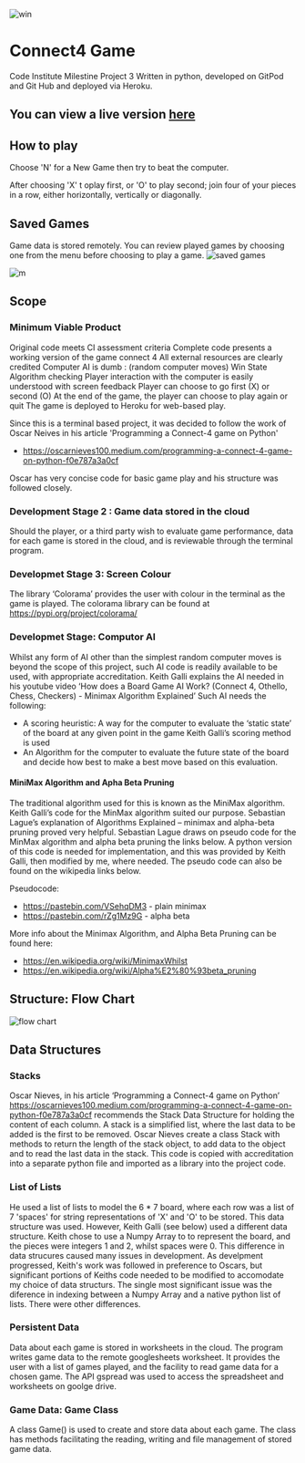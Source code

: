 ![win](/assets/images/win.png)

# Connect4 Game

Code Institute Milestine Project 3
Written in python, developed on GitPod and Git Hub and deployed via Heroku.

## You can view a live version [here](https://connect4-mr.herokuapp.com/)

## How to play
Choose 'N' for a New Game then try to beat the computer.

After choosing 'X' t oplay first, or 'O' to play second; join four of your pieces in a row, either horizontally, vertically or diagonally.

## Saved Games
Game data is stored remotely.
You can review played games by choosing one from the menu before choosing to play a game.
![saved games](/assets/images/intro.png) 

![m](/assets/images/game_data.png)

## Scope
### Minimum Viable Product
Original code meets CI assessment criteria
Complete code presents a working version of the game connect 4
All external resources are clearly credited
Computer AI is dumb : (random computer moves)
Win State Algorithm checking
Player interaction with the computer is easily understood with screen feedback
Player can choose to go first (X) or second (O)
At the end of the game, the player can choose to play again or quit
The game is deployed to Heroku for web-based play.

Since this is a terminal based project, it was decided to follow the work of Oscar Neives in his article 'Programming a Connect-4 game on Python'
- https://oscarnieves100.medium.com/programming-a-connect-4-game-on-python-f0e787a3a0cf

Oscar has very concise code for basic game play and his structure was followed closely.

### Development Stage 2 : Game data stored in the cloud
Should the player, or a third party wish to evaluate game performance, data for each game is stored in the cloud, and is reviewable through the terminal program.
### Developmet Stage 3: Screen Colour
The library ‘Colorama’ provides the user with colour in the terminal as the game is played.
The colorama library can be found at https://pypi.org/project/colorama/
### Developmet Stage: Computor AI
Whilst any form of AI other than the simplest random computer moves is beyond the scope of this project, such AI code is readily available to be used, with appropriate accreditation. Keith Galli explains the AI needed in his youtube video ‘How does a Board Game AI Work? (Connect 4, Othello, Chess, Checkers) - Minimax Algorithm Explained’ 
Such AI needs the following:
- A scoring heuristic: A way for the computer to evaluate the ‘static state’ of the board at any given point in the game
Keith Galli’s scoring method is used
- An Algorithm for the computer to evaluate the future state of the board and decide how best to make a best move based on this evaluation.

#### MiniMax Algorithm and Apha Beta Pruning
The traditional algorithm used for this is known as the MiniMax algorithm. 
Keith Galli’s code for the MinMax algorithm suited our purpose.
Sebastian Lague’s explanation of Algorithms Explained – minimax and alpha-beta pruning proved very helpful.
Sebastian Lague draws on pseudo code for the MinMax algorithm and alpha beta pruning the links below. A python version of this code is needed for implementation, and this was provided by Keith Galli, then modified by me, where needed. The pseudo code can also be found on the wikipedia links below.

Pseudocode:
- https://pastebin.com/VSehqDM3 - plain minimax
- https://pastebin.com/rZg1Mz9G - alpha beta

More info about the Minimax Algorithm, and Alpha Beta Pruning can be found here:
- https://en.wikipedia.org/wiki/MinimaxWhilst 
- https://en.wikipedia.org/wiki/Alpha%E2%80%93beta_pruning

## Structure: Flow Chart
![flow chart](/assets/images/connect4-flow-chart.png)

## Data Structures
### Stacks
Oscar Nieves, in his article ‘Programming a Connect-4 game on Python’ https://oscarnieves100.medium.com/programming-a-connect-4-game-on-python-f0e787a3a0cf  recommends the  Stack Data Structure for holding the content of each column. A stack is a simplified list, where the last data to be added is the first to be removed. Oscar Nieves create a class Stack with methods to return the length of the stack object, to add data to the object and to read the last data in the stack. This code is copied with accreditation into a separate python file and imported as a library 
into the project code.
### List of Lists
He used a list of lists to model the 6 * 7 board, where each row was a list of 7 'spaces' for string representations of 'X' and 'O' to be stored.
This data structure was used.
However, Keith Galli (see below) used a different data structure.
Keith chose to use a Numpy Array to to represent the board, and the pieces were integers 1 and 2, whilst spaces were 0.
This difference in data strucures caused many issues in development.
As develpment progressed, Keith's work was followed in preference to Oscars, but significant portions of Keiths code needed to be modified to accomodate my choice of data structurs.
The single most significant issue was the diference in indexing between a Numpy Array and a native python list of lists.
There were other differences.
### Persistent Data
Data about each game is stored in worksheets in the cloud. The program writes game data to the remote googlesheets worksheet. It provides the user with a list of games played, and the facility to read game data for a chosen game.
The API gspread was used to access the spreadsheet and worksheets on goolge drive.
### Game Data: Game Class
A class Game() is used to create and store data about each game. The class has methods facilitating the reading, writing and file management of stored game data. 

